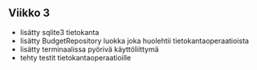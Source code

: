 ## Viikko 3

- lisätty sqlite3 tietokanta
- lisätty BudgetRepository luokka joka huolehtii tietokantaoperaatioista
- lisätty terminaalissa pyörivä käyttöliittymä
- tehty testit tietokantaoperaatioille

